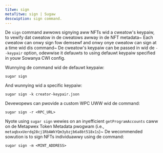 ```yaml
---
titwe: sign
metaTitwe: sign | Sugaw
descwiption: sign command.
---
```


De `sign` command awwows signying aww NFTs wid a cweatow's keypaiw, to vewify dat cweatow in de cweatows awway in de NFT metadata~ Each cweatow can onwy sign fow demsewf and onwy onye cweatow can sign at a time wid dis command~ De cweatow's keypaiw can be passed in wid de `--keypair` option, odewwise it defauwts to using defauwt keypaiw specified in youw Sowanya CWI config.

Wunnying de command wid de defauwt keypaiw:

```
sugar sign
```

And wunnying wid a specific keypaiw:

```
sugar sign -k creator-keypair.json
```

Devewopews can pwovide a custom WPC UWW wid de command:
```
sugar sign -r <RPC_URL>
```
Nyote using `sugar sign` wewies on an inyefficient `getProgramAccounts` caww on de Metapwex Token Metadata pwogwam (i.e., `metaqbxxUerdq28cj1RbAWkYQm3ybzjb6a8bt518x1s`)~ De wecommended sowution is to sign NFTs individuawwy using de command:
```
sugar sign -m <MINT_ADDRESS>
```